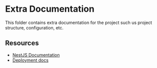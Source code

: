 # Extra Documentation

This folder contains extra documentation for the project such us project structure, configuration, etc.

## Resources

- [NestJS Documentation](https://docs.nestjs.com/)
- [Deployment docs](./DEPLOYMENT.md)
